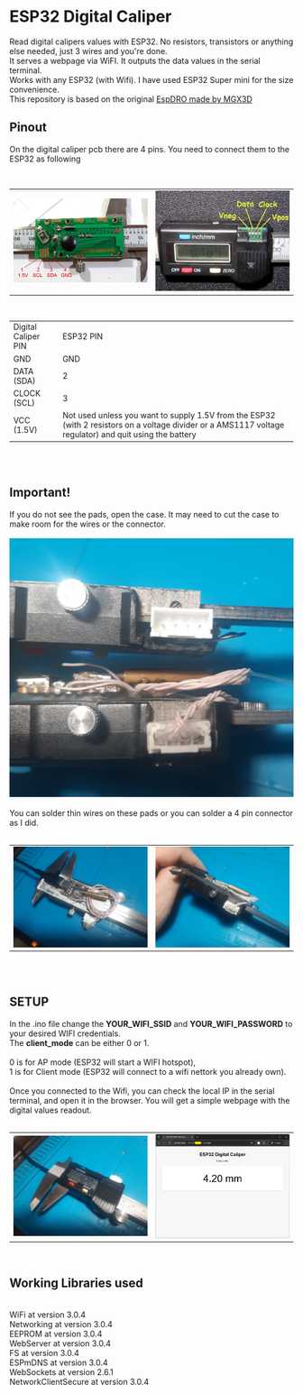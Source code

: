 <h1>ESP32 Digital Caliper</h1>
Read digital calipers values with ESP32. No resistors, transistors or anything else needed, just 3 wires and you're done.<br />
It serves a webpage via WiFI. It outputs the data values in the serial terminal.<br />
Works with any ESP32 (with Wifi). I have used ESP32 Super mini for the size convenience.<br />
This repository is based on the original <a href="https://github.com/MGX3D/EspDRO" target="_blank">EspDRO made by MGX3D</a><br />

<h2>Pinout</h2>
<p>On the digital caliper pcb there are 4 pins. You need to connect them to the ESP32 as following</p>
<br />
<table>
  <tr>
    <td width="50%">
      <img src="https://raw.githubusercontent.com/sorinbotirla/esp32-digital-caliper/refs/heads/main/images/caliper_pcb.jpg" />
    </td>
    <td width="50%">
      <img src="https://raw.githubusercontent.com/sorinbotirla/esp32-digital-caliper/refs/heads/main/images/connector.jpg" />
    </td>
  </tr>
</table>
<br />
<table>
  <tr>
    <td>Digital Caliper PIN</td>
    <td>ESP32 PIN</td>
  </tr>
  <tr>
    <td>GND</td>
    <td>GND</td>
  </tr>
  <tr>
    <td>DATA (SDA)</td>
    <td>2</td>
  </tr>
  <tr>
    <td>CLOCK (SCL)</td>
    <td>3</td>
  </tr>
  <tr>
    <td>VCC (1.5V)</td>
    <td>Not used unless you want to supply 1.5V from the ESP32 (with 2 resistors on a voltage divider or a AMS1117 voltage regulator) and quit using the battery</td>
  </tr>
</table>
<br />
<br />
<h2>Important!</h2>
If you do not see the pads, open the case. It may need to cut the case to make room for the wires or the connector.
<br />
<br />
<img src="https://raw.githubusercontent.com/sorinbotirla/esp32-digital-caliper/refs/heads/main/images/20250730_095303.jpg" />
<br />
<br />
You can solder thin wires on these pads or you can solder a 4 pin connector as I did.<br /><br />
<table>
  <tr>
    <td>
      <img src="https://raw.githubusercontent.com/sorinbotirla/esp32-digital-caliper/refs/heads/main/images/20250730_085553.jpg" />
    </td>
    <td>
      <img src="https://raw.githubusercontent.com/sorinbotirla/esp32-digital-caliper/refs/heads/main/images/20250730_085558.jpg" />
    </td>
  </tr>
</table>
<br />
<br />
<h2>SETUP</h2>
In the .ino file change the <strong>YOUR_WIFI_SSID</strong> and <strong>YOUR_WIFI_PASSWORD</strong> to your desired WIFI credentials.<br />
The <strong>client_mode</strong> can be either 0 or 1. 
<br />
<br />
0 is for AP mode (ESP32 will start a WIFI hotspot), 
<br />
1 is for Client mode (ESP32 will connect to a wifi nettork you already own).
<br /><br />
Once you connected to the Wifi, you can check the local IP in the serial terminal, and open it in the browser. You will get a simple webpage with the digital values readout.
<br /><br />
<table>
  <tr>
    <td width="50%">
      <img src="https://raw.githubusercontent.com/sorinbotirla/esp32-digital-caliper/refs/heads/main/images/20250730_085548.jpg" />
    </td>
    <td width="50%">
      <img src="https://raw.githubusercontent.com/sorinbotirla/esp32-digital-caliper/refs/heads/main/images/Screenshot%202025-07-30%20085654.jpg" />
    </td>
  </tr>
</table>
<br />
<h2>Working Libraries used</h2>
<br />
WiFi at version 3.0.4<br />
Networking at version 3.0.4<br />
EEPROM at version 3.0.4<br />
WebServer at version 3.0.4<br />
FS at version 3.0.4<br />
ESPmDNS at version 3.0.4<br />
WebSockets at version 2.6.1<br />
NetworkClientSecure at version 3.0.4<br />

